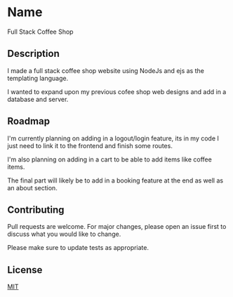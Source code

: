 # Name

Full Stack Coffee Shop

## Description

I made a full stack coffee shop website using NodeJs and ejs as the templating language.

I wanted to expand upon my previous cofee shop web designs and add in a database and server.


## Roadmap

I'm currently planning on adding in a logout/login feature, its in my code I just need to link it to the frontend and finish some routes.

I'm also planning on adding in a cart to be able to add items like coffee items.

The final part will likely be to add in a booking feature at the end as well as an about section.

## Contributing

Pull requests are welcome. For major changes, please open an issue first
to discuss what you would like to change.

Please make sure to update tests as appropriate.

## License

[MIT](https://choosealicense.com/licenses/mit/)
